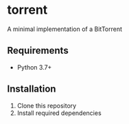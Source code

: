 # torrent

A minimal implementation of a BitTorrent

## Requirements

- Python 3.7+

## Installation

1. Clone this repository
2. Install required dependencies